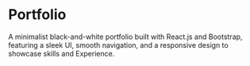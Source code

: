 # Portfolio
A minimalist black-and-white portfolio built with React.js and Bootstrap, featuring a sleek UI, smooth navigation, and a responsive design to showcase skills and Experience.
